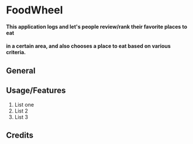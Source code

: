# FoodWheel
#### This application logs and let's people review/rank their favorite places to eat
#### in a certain area, and also chooses a place to eat based on various criteria.

## General

## Usage/Features
1. List one
2. List 2
3. List 3
## Credits

